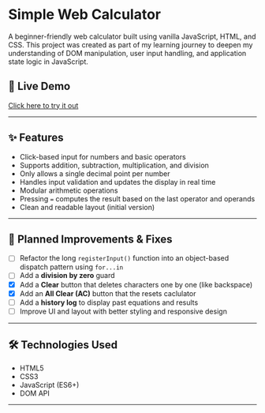 # Simple Web Calculator

A beginner-friendly web calculator built using vanilla JavaScript, HTML, and CSS. This project was created as part of my learning journey to deepen my understanding of DOM manipulation, user input handling, and application state logic in JavaScript.

## 🚀 Live Demo

[Click here to try it out](https://rowanvictor01.github.io/web-calculator/)  

---

## ✨ Features

- Click-based input for numbers and basic operators
- Supports addition, subtraction, multiplication, and division
- Only allows a single decimal point per number
- Handles input validation and updates the display in real time
- Modular arithmetic operations
- Pressing `=` computes the result based on the last operator and operands
- Clean and readable layout (initial version)

---

## 🔧 Planned Improvements & Fixes

- [ ] Refactor the long `registerInput()` function into an object-based dispatch pattern using `for...in`
- [ ] Add a **division by zero** guard
- [x] Add a **Clear** button that deletes characters one by one (like backspace)
- [x] Add an **All Clear (AC)** button that the resets caclulator
- [ ] Add a **history log** to display past equations and results
- [ ] Improve UI and layout with better styling and responsive design

---

## 🛠️ Technologies Used

- HTML5
- CSS3
- JavaScript (ES6+)
- DOM API

---

